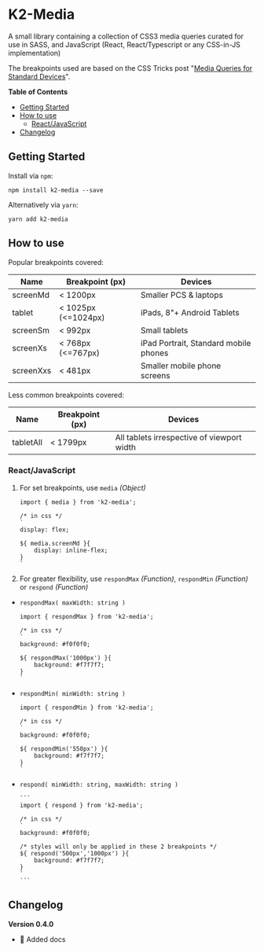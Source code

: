 # K2-Media

A small library containing a collection of CSS3 media queries curated for use in SASS, and JavaScript (React, React/Typescript or any CSS-in-JS
implementation)

The breakpoints used are based on the CSS Tricks post
"[Media Queries for Standard Devices](http://css-tricks.com/snippets/css/media-queries-for-standard-devices/)".

**Table of Contents**

-   [Getting Started](#getting-started)
-   [How to use](#how-to-use)
    -   [React/JavaScript](#react/javascript)
        <!---   [SASS](#SASS)-->
-   [Changelog](#Changelog)

## Getting Started

Install via `npm`:

```
npm install k2-media --save
```

Alternatively via `yarn`:

```
yarn add k2-media
```

## How to use

Popular breakpoints covered:

| Name      | Breakpoint (px)     | Devices                               |
| --------- | ------------------- | ------------------------------------- |
| screenMd  | < 1200px            | Smaller PCS & laptops                 |
| tablet    | < 1025px (<=1024px) | iPads, 8"+ Android Tablets            |
| screenSm  | < 992px             | Small tablets                         |
| screenXs  | < 768px (<=767px)   | iPad Portrait, Standard mobile phones |
| screenXxs | < 481px             | Smaller mobile phone screens          |

Less common breakpoints covered:

| Name      | Breakpoint (px) | Devices                                    |
| --------- | --------------- | ------------------------------------------ |
| tabletAll | < 1799px        | All tablets irrespective of viewport width |

### React/JavaScript

1.  For set breakpoints, use `media` _(Object)_

    ```
    import { media } from 'k2-media';

    /* in css */
    `
    display: flex;

    ${ media.screenMd }{
        display: inline-flex;
    }
    `
    ```

2.  For greater flexibility, use `respondMax` _(Function)_, `respondMin` _(Function)_ or `respond` _(Function)_

-   `respondMax( maxWidth: string )`

    ```
    import { respondMax } from 'k2-media';

    /* in css */
    `
    background: #f0f0f0;

    ${ respondMax('1000px') }{
        background: #f7f7f7;
    }
    `
    ```

-   `respondMin( minWidth: string )`

    ```
    import { respondMin } from 'k2-media';

    /* in css */
    `
    background: #f0f0f0;

    ${ respondMin('550px') }{
        background: #f7f7f7;
    }
    `
    ```

-   `respond( minWidth: string, maxWidth: string )`

        ```
        import { respond } from 'k2-media';

        /* in css */
        `
        background: #f0f0f0;

        /* styles will only be applied in these 2 breakpoints */
        ${ respond('500px','1000px') }{
            background: #f7f7f7;
        }
        `
        ```

<!--
### SASS
```
@include respond(smartphones){ padding: 3em !important; }
```
`$media=tablets-landscape` and `$media=tablets-portrait` caters for all tablets (both iPad and Android), in both orientations -->

## Changelog

**Version 0.4.0**

-   :memo: Added docs
